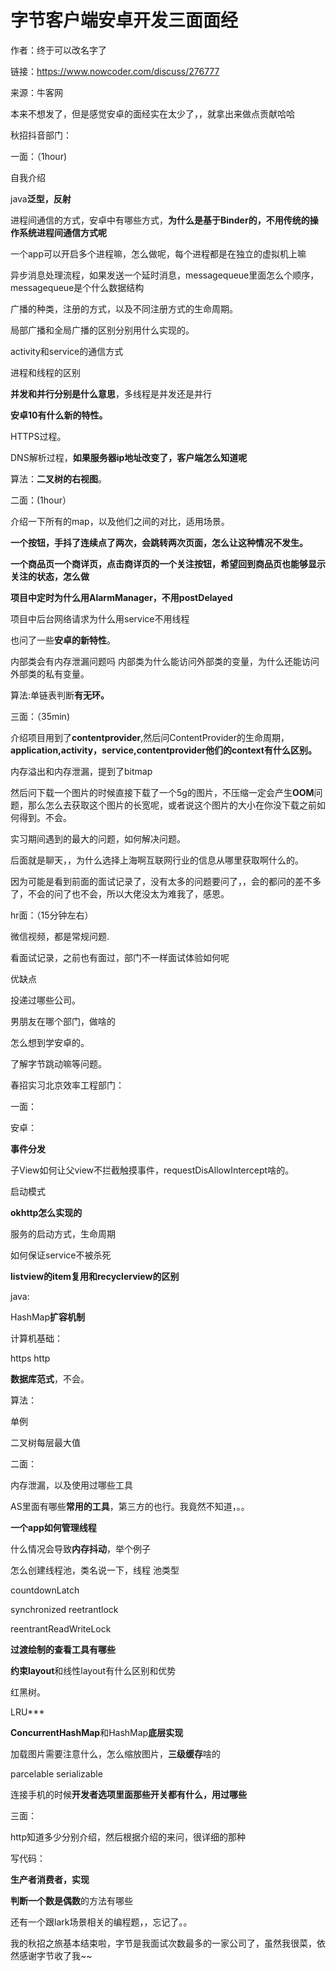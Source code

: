 # 字节客户端安卓开发三面面经

作者：终于可以改名字了

链接：https://www.nowcoder.com/discuss/276777

来源：牛客网



本来不想发了，但是感觉安卓的面经实在太少了，，就拿出来做点贡献哈哈

秋招抖音部门：

一面：（1hour)

自我介绍

java**泛型，反射**

进程间通信的方式，安卓中有哪些方式，**为什么是基于Binder的，不用传统的操作系统进程间通信方式呢**

一个app可以开启多个进程嘛，怎么做呢，每个进程都是在独立的虚拟机上嘛

异步消息处理流程，如果发送一个延时消息，messagequeue里面怎么个顺序，messagequeue是个什么数据结构

广播的种类，注册的方式，以及不同注册方式的生命周期。

局部广播和全局广播的区别分别用什么实现的。

activity和service的通信方式

进程和线程的区别

**并发和并行分别是什么意思**，多线程是并发还是并行

**安卓10有什么新的特性。**

HTTPS过程。

DNS解析过程，**如果服务器ip地址改变了，客户端怎么知道呢**



算法：**二叉树的右视图**。



二面：(1hour）

介绍一下所有的map，以及他们之间的对比，适用场景。

**一个按钮，手抖了连续点了两次，会跳转两次页面，怎么让这种情况不发生。**

**一个商品页一个商详页，点击商详页的一个关注按钮，希望回到商品页也能够显示关注的状态，怎么做**

**项目中定时为什么用AlarmManager，不用postDelayed**

项目中后台网络请求为什么用service不用线程

也问了一些**安卓的新特性**。

内部类会有内存泄漏问题吗 内部类为什么能访问外部类的变量，为什么还能访问外部类的私有变量。



算法:单链表判断**有无环。**



三面：（35min)

介绍项目用到了**contentprovider**,然后问ContentProvider的生命周期，**application,activity，service,contentprovider他们的context有什么区别。**

内存溢出和内存泄漏，提到了bitmap

然后问下载一个图片的时候直接下载了一个5g的图片，不压缩一定会产生**OOM**问题，那么怎么去获取这个图片的长宽呢，或者说这个图片的大小在你没下载之前如何得到。不会。

实习期间遇到的最大的问题，如何解决问题。

后面就是聊天，，为什么选择上海啊互联网行业的信息从哪里获取啊什么的。

因为可能是看到前面的面试记录了，没有太多的问题要问了，，会的都问的差不多了，不会的问了也不会，所以大佬没太为难我了，感恩。

hr面：（15分钟左右）

微信视频，都是常规问题.

看面试记录，之前也有面过，部门不一样面试体验如何呢

优缺点

投递过哪些公司。

男朋友在哪个部门，做啥的

怎么想到学安卓的。

了解字节跳动嘛等问题。



春招实习北京效率工程部门：

一面：

安卓：

**事件分发**

子View如何让父view不拦截触摸事件，requestDisAllowIntercept啥的。

启动模式

**okhttp怎么实现的**

服务的启动方式，生命周期

如何保证service不被杀死

**listview的item复用和recyclerview的区别**

java:

HashMap**扩容机制**

计算机基础：

https http

**数据库范式**，不会。

算法：

单例

二叉树每层最大值



二面：

内存泄漏，以及使用过哪些工具

AS里面有哪些**常用的工具**，第三方的也行。我竟然不知道，。。

**一个app如何管理线程**

什么情况会导致**内存抖动**，举个例子

怎么创建线程池，类名说一下，线程 池类型

countdownLatch

synchronized reetrantlock

reentrantReadWriteLock

**过渡绘制的查看工具有哪些**

**约束layout**和线性layout有什么区别和优势

红黑树。

LRU\*\*\*

**ConcurrentHashMap**和HashMap**底层实现**

加载图片需要注意什么，怎么缩放图片，**三级缓存**啥的

parcelable serializable

连接手机的时候**开发者选项里面那些开关都有什么，用过哪些**



三面：

http知道多少分别介绍，然后根据介绍的来问，很详细的那种

写代码：

**生产者消费者，实现**

**判断一个数是偶数**的方法有哪些

还有一个跟lark场景相关的编程题，，忘记了。。



我的秋招之旅基本结束啦，字节是我面试次数最多的一家公司了，虽然我很菜，依然感谢字节收了我\~\~
